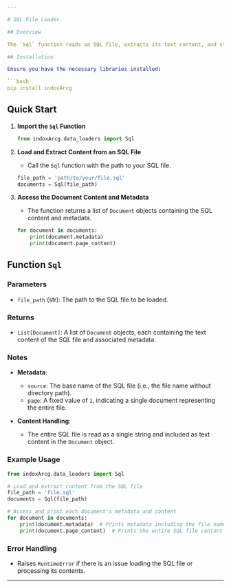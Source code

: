 ```yaml
---

# SQL File Loader

## Overview

The `Sql` function reads an SQL file, extracts its text content, and stores it in `Document` objects. Metadata includes basic file information and content statistics.

## Installation

Ensure you have the necessary libraries installed:

```bash
pip install indoxArcg
```

## Quick Start

1. **Import the `Sql` Function**

   ```python
   from indoxArcg.data_loaders import Sql
   ```

2. **Load and Extract Content from an SQL File**

   - Call the `Sql` function with the path to your SQL file.

   ```python
   file_path = 'path/to/your/file.sql'
   documents = Sql(file_path)
   ```

3. **Access the Document Content and Metadata**

   - The function returns a list of `Document` objects containing the SQL content and metadata.

   ```python
   for document in documents:
       print(document.metadata)
       print(document.page_content)
   ```

## Function `Sql`

### Parameters

- `file_path` (str): The path to the SQL file to be loaded.

### Returns

- `List[Document]`: A list of `Document` objects, each containing the text content of the SQL file and associated metadata.

### Notes

- **Metadata**:
  - `source`: The base name of the SQL file (i.e., the file name without directory path).
  - `page`: A fixed value of `1`, indicating a single document representing the entire file.

- **Content Handling**:
  - The entire SQL file is read as a single string and included as text content in the `Document` object.

### Example Usage

```python
from indoxArcg.data_loaders import Sql

# Load and extract content from the SQL file
file_path = 'file.sql'
documents = Sql(file_path)

# Access and print each document's metadata and content
for document in documents:
    print(document.metadata)  # Prints metadata including the file name
    print(document.page_content)  # Prints the entire SQL file content
```

### Error Handling

- Raises `RuntimeError` if there is an issue loading the SQL file or processing its contents.

---
```

